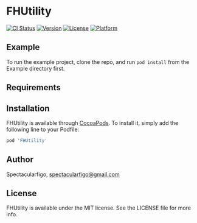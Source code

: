 # FHUtility

[![CI Status](http://img.shields.io/travis/Spectacularfigo/FHUtility.svg?style=flat)](https://travis-ci.org/Spectacularfigo/FHUtility)
[![Version](https://img.shields.io/cocoapods/v/FHUtility.svg?style=flat)](http://cocoapods.org/pods/FHUtility)
[![License](https://img.shields.io/cocoapods/l/FHUtility.svg?style=flat)](http://cocoapods.org/pods/FHUtility)
[![Platform](https://img.shields.io/cocoapods/p/FHUtility.svg?style=flat)](http://cocoapods.org/pods/FHUtility)

## Example

To run the example project, clone the repo, and run `pod install` from the Example directory first.

## Requirements

## Installation

FHUtility is available through [CocoaPods](http://cocoapods.org). To install
it, simply add the following line to your Podfile:

```ruby
pod 'FHUtility'
```

## Author

Spectacularfigo, spectacularfigo@gmail.com

## License

FHUtility is available under the MIT license. See the LICENSE file for more info.
